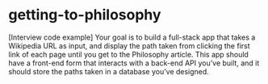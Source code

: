 # getting-to-philosophy
[Interview code example] Your goal is to build a full-stack app that takes a Wikipedia URL as input, and display the path taken from clicking the first link of each page until you get to the Philosophy article. This app should have a front-end form that interacts with a back-end API you’ve built, and it should store the paths taken in a database you’ve designed.
